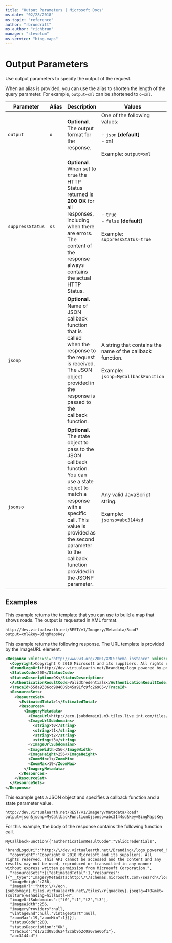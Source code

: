 ```yaml
---
title: "Output Parameters | Microsoft Docs"
ms.date: "02/28/2018"
ms.topic: "reference"
author: "rbrundritt"
ms.author: "richbrun"
manager: "stevelom"
ms.service: "bing-maps"
---
```


# Output Parameters

Use output parameters to specify the output of the request.  
  
 When an alias is provided, you can use the alias to shorten the length of the query parameter. For example, `output=xml` can be shortened to `o=xml`.  
  
|Parameter|Alias|Description|Values|  
|---------------|-----------|-----------------|------------|  
|`output`|`o`|**Optional**. The output format for the response.|One of the following values:<br /><br /> - `json` **[default]**<br />- `xml`<br /><br />Example: `output=xml`|  
|`suppressStatus`|`ss`|**Optional**. When set to `true` the HTTP Status returned is **200 OK** for all responses, including when there are errors. The content of the response always contains the actual HTTP Status.|- `true`<br />- `false` **[default]**<br /><br />Example: `suppressStatus=true`|  
|`jsonp`||**Optional.** Name of JSON callback function that is called when the response to the request is received. The JSON object provided in the response is passed to the callback function.|A string that contains the name of the callback function.<br /><br />Example: `jsonp=MyCallbackFunction`|  
|`jsonso`||**Optional.** The state object to pass to the JSON callback function. You can use a state object to match a response with a specific call. This value is provided as the second parameter to the callback function provided in the JSONP parameter.|Any valid JavaScript string.<br /><br />Example: `jsonso=abc3144sd`|  
  
## Examples
 
This example returns the template that you can use to build a map that shows roads. The output is requested in XML format.  
  
```url
http://dev.virtualearth.net/REST/v1/Imagery/Metadata/Road?output=xml&key=BingMapsKey  
```
  
This example returns the following response. The URL template is provided by the ImageURL element.  
  
```xml
<Response xmlns:xsi="http://www.w3.org/2001/XMLSchema instance" xmlns:xsd="http://www.w3.org/2001/XMLSchema" xmlns="http://schemas.microsoft.com/search/local/ws/rest/v1">  
  <Copyright>Copyright © 2010 Microsoft and its suppliers. All rights reserved. This API cannot be accessed and the content and any results may not be used, reproduced or transmitted in any manner without express written permission from Microsoft Corporation.</Copyright>  
  <BrandLogoUri>http://dev.virtualearth.net/Branding/logo_powered_by.png</BrandLogoUri>  
  <StatusCode>200</StatusCode>  
  <StatusDescription>OK</StatusDescription>  
  <AuthenticationResultCode>ValidCredentials</AuthenticationResultCode>  
  <TraceId>55da9336cd984609b45a91fc9fc26905</TraceId>  
  <ResourceSets>  
    <ResourceSet>  
      <EstimatedTotal>1</EstimatedTotal>  
      <Resources>  
        <ImageryMetadata>  
          <ImageUrl>http://ecn.{subdomain}.m3.tiles.live int.com/tiles/r{quadkey}.jpeg?g=58&mkt={culture}&shading=hill&stl=H</ImageUrl>  
          <ImageUrlSubdomains>  
            <string>t0</string>  
            <string>t1</string>  
            <string>t2</string>  
            <string>t3</string>  
          </ImageUrlSubdomains>  
          <ImageWidth>256</ImageWidth>  
          <ImageHeight>256</ImageHeight>  
          <ZoomMin>1</ZoomMin>  
          <ZoomMax>19</ZoomMax>  
        </ImageryMetadata>  
      </Resources>  
    </ResourceSet>  
  </ResourceSets>  
</Response>  
```  
  
This example gets a JSON object and specifies a callback function and a state parameter value.  
  
```url
http://dev.virtualearth.net/REST/v1/Imagery/Metadata/Road?output=json&jsonp=MyCallbackFunction&jsonso=abc3144sd&key=BingMapsKey  
```
  
For this example, the body of the response contains the following function call.  
  
```
MyCallbackFunction({"authenticationResultCode":"ValidCredentials",  
  "brandLogoUri":"http:\/\/dev.virtualearth.net\/Branding\/logo_powered_by.png",  
  "copyright":"Copyright © 2010 Microsoft and its suppliers. All rights reserved. This API cannot be accessed and the content and any results may not be used, reproduced or transmitted in any manner without express written permission from Microsoft Corporation.",  
  "resourceSets":[{"estimatedTotal":1,"resources":[{"__type":"ImageryMetadata:http:\/\/schemas.microsoft.com\/search\/local\/ws\/rest\/v1",  
  "imageHeight":256,  
  "imageUrl":"http:\/\/ecn.{subdomain}.tiles.virtualearth.net\/tiles\/r{quadkey}.jpeg?g=470&mkt={culture}&shading=hill&stl=H",  
  "imageUrlSubdomains":["t0","t1","t2","t3"],  
  "imageWidth":256,  
  "imageryProviders":null,  
  "vintageEnd":null,"vintageStart":null,  
  "zoomMax":19,"zoomMin":1}]}],  
  "statusCode":200,  
  "statusDescription":"OK",  
  "traceId":"d172cd085d624f2cab9b2c0a07ae06f1"},  
  "abc3144sd")  
```